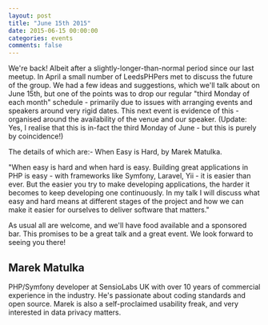 ```yaml
---
layout: post
title: "June 15th 2015"
date: 2015-06-15 00:00:00
categories: events
comments: false
---
```

We're back! Albeit after a slightly-longer-than-normal period since our last meetup.
In April a small number of LeedsPHPers met to discuss the future of the group. We had a few ideas and suggestions, which we'll talk about on June 15th, but one of the points was to drop our regular "third Monday of each month" schedule - primarily due to issues with arranging events and speakers around very rigid dates.
This next event is evidence of this - organised around the availability of the venue and our speaker. (Update: Yes, I realise that this is in-fact the third Monday of June - but this is purely by coincidence!)

The details of which are:- When Easy is Hard, by Marek Matulka.

"When easy is hard and when hard is easy. Building great applications in PHP is easy - with frameworks like Symfony, Laravel, Yii - it is easier than ever. But the easier you try to make developing applications, the harder it becomes to keep developing one continuously. In my talk I will discuss what easy and hard means at different stages of the project and how we can make it easier for ourselves to deliver software that matters."

As usual all are welcome, and we'll have food available and a sponsored bar. This promises to be a great talk and a great event. We look forward to seeing you there!

## Marek Matulka
PHP/Symfony developer at SensioLabs UK with over 10 years of commercial experience in the industry. He's passionate about coding standards and open source. Marek is also a self-proclaimed usability freak, and very interested in data privacy matters.

